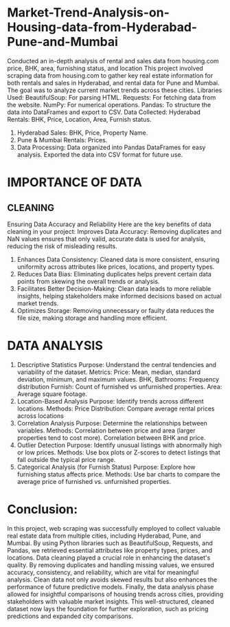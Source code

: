 # Market-Trend-Analysis-on-Housing-data-from-Hyderabad-Pune-and-Mumbai
Conducted an in-depth analysis of rental and sales data from housing.com price, BHK, area, furnishing status, and location
This project involved scraping data from housing.com to gather key real
estate information for both rentals and sales in Hyderabad, and rental data
for Pune and Mumbai. The goal was to analyze current market trends across
these cities.
Libraries Used:
BeautifulSoup: For parsing HTML.
Requests: For fetching data from the website.
NumPy: For numerical operations.
Pandas: To structure the data into DataFrames and export to CSV.
Data Collected:
Hyderabad Rentals: BHK, Price, Location, Area, Furnish status.
1. Hyderabad Sales: BHK, Price, Property Name.
2. Pune & Mumbai Rentals: Prices.
3. Data Processing:
Data organized into Pandas DataFrames for easy analysis.
Exported the data into CSV format for future use.

# IMPORTANCE OF DATA
## CLEANING
Ensuring Data Accuracy and Reliability
Here are the key benefits of data cleaning in your project:
Improves Data Accuracy: Removing duplicates and NaN values ensures
that only valid, accurate data is used for analysis, reducing the risk of
misleading results.
1. Enhances Data Consistency: Cleaned data is more consistent, ensuring
uniformity across attributes like prices, locations, and property types.
2. Reduces Data Bias: Eliminating duplicates helps prevent certain data
points from skewing the overall trends or analysis.
3. Facilitates Better Decision-Making: Clean data leads to more reliable
insights, helping stakeholders make informed decisions based on actual
market trends.
4. Optimizes Storage: Removing unnecessary or faulty data reduces the file
size, making storage and handling more efficient.

# DATA ANALYSIS
1. Descriptive Statistics
Purpose: Understand the central tendencies and variability of the
dataset.
Metrics:
Price: Mean, median, standard deviation, minimum, and
maximum values.
BHK, Bathrooms: Frequency distribution
Furnish: Count of furnished vs unfurnished properties.
Area: Average square footage.
2. Location-Based Analysis
Purpose: Identify trends across different locations.
Methods:
Price Distribution: Compare average rental prices across
locations
3. Correlation Analysis
Purpose: Determine the relationships between variables.
Methods:
Correlation between price and area (larger properties tend to cost
more).
Correlation between BHK and price.
4. Outlier Detection
Purpose: Identify unusual listings with abnormally high or low prices.
Methods:
Use box plots or Z-scores to detect listings that fall outside the
typical price range.
5. Categorical Analysis (for Furnish Status)
Purpose: Explore how furnishing status affects price.
Methods:
Use bar charts to compare the average price of furnished vs.
unfurnished properties.

# Conclusion: 
In this project, web scraping was successfully employed to collect
valuable real estate data from multiple cities, including Hyderabad, Pune,
and Mumbai. By using Python libraries such as BeautifulSoup, Requests,
and Pandas, we retrieved essential attributes like property types, prices,
and locations.
Data cleaning played a crucial role in enhancing the dataset's quality. By
removing duplicates and handling missing values, we ensured accuracy,
consistency, and reliability, which are vital for meaningful analysis. Clean
data not only avoids skewed results but also enhances the performance
of future predictive models.
Finally, the data analysis phase allowed for insightful comparisons of
housing trends across cities, providing stakeholders with valuable market
insights. This well-structured, cleaned dataset now lays the foundation for
further exploration, such as pricing predictions and expanded city
comparisons.
